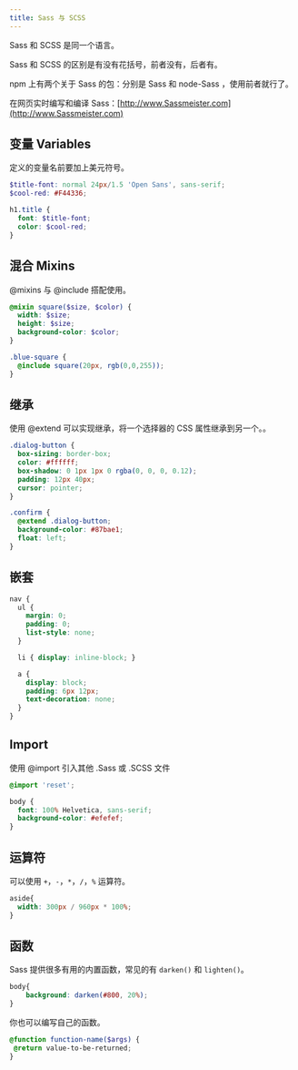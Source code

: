 ```yaml
---
title: Sass 与 SCSS
---
```


Sass 和 SCSS 是同一个语言。

Sass 和 SCSS 的区别是有没有花括号，前者没有，后者有。

npm 上有两个关于 Sass 的包：分别是 Sass 和 node-Sass ，使用前者就行了。

在网页实时编写和编译 Sass：[http://www.Sassmeister.com](http://www.Sassmeister.com)

## 变量 Variables

定义的变量名前要加上美元符号。

```scss
$title-font: normal 24px/1.5 'Open Sans', sans-serif;
$cool-red: #F44336;

h1.title {
  font: $title-font;
  color: $cool-red;
}
```

## 混合 Mixins

@mixins 与 @include 搭配使用。

```scss
@mixin square($size, $color) {
  width: $size;
  height: $size;
  background-color: $color;
}

.blue-square {
  @include square(20px, rgb(0,0,255));
}
```

## 继承

使用 @extend 可以实现继承，将一个选择器的 CSS 属性继承到另一个。。

```scss
.dialog-button {
  box-sizing: border-box;
  color: #ffffff;
  box-shadow: 0 1px 1px 0 rgba(0, 0, 0, 0.12);
  padding: 12px 40px;
  cursor: pointer;
}

.confirm {
  @extend .dialog-button;
  background-color: #87bae1;
  float: left;
}
```

## 嵌套

```scss
nav {
  ul {
    margin: 0;
    padding: 0;
    list-style: none;
  }

  li { display: inline-block; }

  a {
    display: block;
    padding: 6px 12px;
    text-decoration: none;
  }
}
```

## Import

使用 @import 引入其他 .Sass 或 .SCSS 文件

```scss
@import 'reset';

body {
  font: 100% Helvetica, sans-serif;
  background-color: #efefef;
}
```

## 运算符

可以使用 `+`，`-`，`*`，`/`，`%` 运算符。

```scss
aside{
  width: 300px / 960px * 100%;
}
```

## 函数

Sass 提供很多有用的内置函数，常见的有 `darken()` 和 `lighten()`。

```scss
body{
    background: darken(#800, 20%);
}
```

你也可以编写自己的函数。

```scss
@function function-name($args) {  
 @return value-to-be-returned;  
}
```